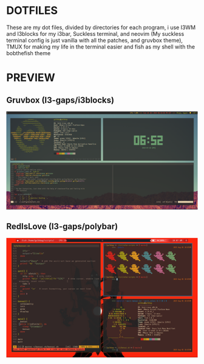# DOTFILES
These are my dot files, divided by directories for each program, i use I3WM and I3blocks for my i3bar, Suckless terminal, and neovim (My suckless terminal config is just vanilla with all the patches, and gruvbox theme), TMUX for making my life in the terminal easier and fish as my shell with the bobthefish theme
# PREVIEW
## Gruvbox (I3-gaps/i3blocks)
![](https://raw.githubusercontent.com/Gulkbag/dotfiles/master/scrots/preview.png)
## RedIsLove (I3-gaps/polybar)
![](https://raw.githubusercontent.com/Gulkbag/dotfiles/master/scrots/redprev.png)
